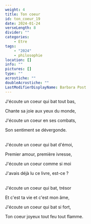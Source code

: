```yaml
---
weight: 4
title: Ton coeur
id: ton_coeur_19
date: 2024-01-24
verseLength: 8
divider: ""
categories:
    - Etre
tags:
    - "2024"
    - philosophie
location: []
info: ""
pictures: []
type: ""
acrostiche: ""
doubleAcrostiche: ""
LastModifierDisplayName: Barbara Post
---
```

J'écoute un coeur qui bat tout bas,

Chante sa joie aux yeux du monde,

J'écoute un coeur en ses combats,

Son sentiment se dévergonde.

 \
J'écoute un coeur qui bat d'émoi,

Premier amour, première ivresse,

J'écoute un coeur  comme si moi

J'avais déjà lu ce livre, est-ce ?

 \
J'écoute un coeur qui bat, trésor

Et c'est ta vie et c'est mon âme,

J'écoute un coeur qui bat si fort,

Ton coeur joyeux tout feu tout flamme.
